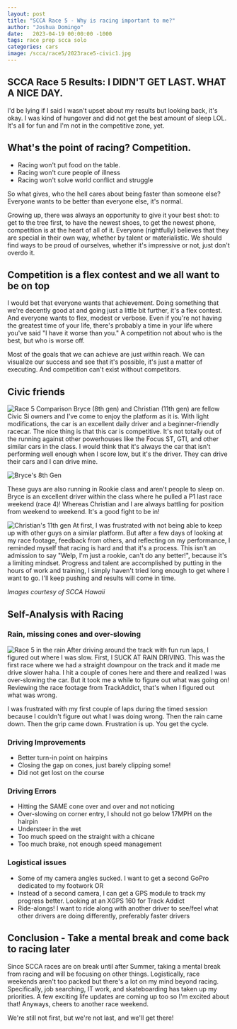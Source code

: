 ```yaml
---
layout: post
title: "SCCA Race 5 - Why is racing important to me?"
author: "Joshua Domingo"
date:   2023-04-19 00:00:00 -1000
tags: race prep scca solo  
categories: cars
image: /scca/race5/2023race5-civic1.jpg
---
```


## SCCA Race 5 Results: I DIDN'T GET LAST. WHAT A NICE DAY.
<!--- ![Race 5 Results](https://www.sudoyashi.com/assets/img/scca/race5/2023race5-9th.jpg) -->
I'd be lying if I said I wasn't upset about my results but looking back, it's okay. I was kind of hungover and did not get the best amount of sleep LOL. It's all for fun and I'm not in the competitive zone, yet.

## What's the point of racing? Competition.

- Racing won't put food on the table. 
- Racing won't cure people of illness
- Racing won't solve world conflict and struggle

So what gives, who the hell cares about being faster than someone else? Everyone wants to be better than everyone else, it's normal.

Growing up, there was always an opportunity to give it your best shot: to get to the tree first, to have the newest shoes, to get the newest phone, competition is at the heart of all of it. Everyone (rightfully) believes that they are special in their own way, whether by talent or materialistic. We should find ways to be proud of ourselves, whether it's impressive or not, just don't overdo it.

## Competition is a flex contest and we all want to be on top

I would bet that everyone wants that achievement. Doing something that we're decently good at and going just a little bit further, it's a flex contest. And everyone wants to flex, modest or verbose. Even if you're not having the greatest time of your life, there's probably a time in your life where you've said "I have it worse than you." A competition not about who is the best, but who is worse off.

Most of the goals that we can achieve are just within reach. We can visualize our success and see that it's possible, it's just a matter of executing. And competition can't exist without competitors.

## Civic friends
![Race 5 Comparison](https://www.sudoyashi.com/assets/img/scca/race5/2023race5-compare.jpg) 
Bryce (8th gen) and Christian (11th gen) are fellow Civic Si owners and I've come to enjoy the platform as it is. With light modifications, the car is an excellent daily driver and a beginner-friendly racecar. The nice thing is that this car is competitive. It's not totally out of the running against other powerhouses like the Focus ST, GTI, and other similar cars in the class. I would think that it's always the car that isn't performing well enough when I score low, but it's the driver. They can drive their cars and I can drive mine.

![Bryce's 8th Gen](https://www.sccahawaii.org/gallery/_data/i/upload/2023/04/06/20230406111656-5888ba8c-me.jpg) 

These guys are also running in Rookie class and aren't people to sleep on. Bryce is an excellent driver within the class where he pulled a P1 last race weekend (race 4)! Whereas Christian and I are always battling for position from weekend to weekend. It's a good fight to be in!

![Christian's 11th gen](https://www.sccahawaii.org/gallery/_data/i/upload/2023/04/06/20230406112257-f110b4f2-me.jpg) 
At first, I was frustrated with not being able to keep up with other guys on a similar platform. But after a few days of looking at my race footage, feedback from others, and reflecting on my performance, I reminded myself that racing is hard and that it's a process. This isn't an admission to say "Welp, I'm just a rookie, can't do any better!", because it's a limiting mindset. Progress and talent are accomplished by putting in the hours of work and training, I simply haven't tried long enough to get where I want to go. I'll keep pushing and results will come in time.

*Images courtesy of SCCA Hawaii*

## Self-Analysis with Racing

### Rain, missing cones and over-slowing
![Race 5 in the rain](https://www.sudoyashi.com/assets/img/scca/race5/2023race5-civic.JPG) 
After driving around the track with fun run laps, I figured out where I was slow. First, I SUCK AT RAIN DRIVING. This was the first race where we had a straight downpour on the track and it made me drive slower haha. I hit a couple of cones here and there and realized I was over-slowing the car. But it took me a while to figure out what was going on! Reviewing the race footage from TrackAddict, that's when I figured out what was wrong.

I was frustrated with my first couple of laps during the timed session because I couldn't figure out what I was doing wrong. Then the rain came down. Then the grip came down. Frustration is up. You get the cycle.


### Driving Improvements 
- Better turn-in point on hairpins
- Closing the gap on cones, just barely clipping some!
- Did not get lost on the course

### Driving Errors
- Hitting the SAME cone over and over and not noticing
- Over-slowing on corner entry, I should not go below 17MPH on the hairpin
- Understeer in the wet
- Too much speed on the straight with a chicane
- Too much brake, not enough speed management

### Logistical issues
- Some of my camera angles sucked. I want to get a second GoPro dedicated to my footwork OR
- Instead of a second camera, I can get a GPS module to track my progress better. Looking at an XGPS 160 for Track Addict
- Ride-alongs! I want to ride along with another driver to see/feel what other drivers are doing differently, preferably faster drivers


## Conclusion - Take a mental break and come back to racing later

Since SCCA races are on break until after Summer, taking a mental break from racing and will be focusing on other things. Logistically, race weekends aren't too packed but there's a lot on my mind beyond racing. Specifically, job searching, IT work, and skateboarding has taken up my priorities. A few exciting life updates are coming up too so I'm excited about that! Anyways, cheers to another race weekend.

We're still not first, but we're not last, and we'll get there!
